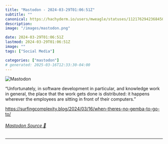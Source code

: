 ```yaml
---
title: "Mastodon - 2024-03-29T01:06:51Z"
subtitle: ""
canonical: https://hachyderm.io/users/mweagle/statuses/112176294236845046
description:
image: "/images/mastodon.png"

date: 2024-03-29T01:06:51Z
lastmod: 2024-03-29T01:06:51Z
image: ""
tags: ["Social Media"]

categories: ["mastodon"]
# generated: 2025-03-16T12:33:30-04:00
---
```

![Mastodon](/images/mastodon.png)

<p>“Unfortunately, in software development in particular, and knowledge work in general, the place that the work gets done is distributed: it happens wherever the employees are sitting in front of their computers.”</p><p><a href="https://surfingcomplexity.blog/2024/03/16/when-theres-no-gemba-to-go-to/" target="_blank" rel="nofollow noopener noreferrer" translate="no"><span class="invisible">https://</span><span class="ellipsis">surfingcomplexity.blog/2024/03</span><span class="invisible">/16/when-theres-no-gemba-to-go-to/</span></a></p>


###### [Mastodon Source 🐘](https://hachyderm.io/@mweagle/112176294236845046)

___
